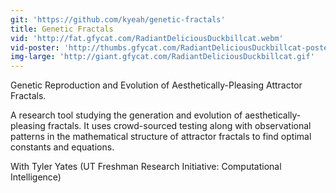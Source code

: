 ```yaml
---
git: 'https://github.com/kyeah/genetic-fractals'
title: Genetic Fractals
vid: 'http://fat.gfycat.com/RadiantDeliciousDuckbillcat.webm'
vid-poster: 'http://thumbs.gfycat.com/RadiantDeliciousDuckbillcat-poster.jpg'
img-large: 'http://giant.gfycat.com/RadiantDeliciousDuckbillcat.gif'
---
```


Genetic Reproduction and Evolution of Aesthetically-Pleasing Attractor Fractals.


A research tool studying the generation and evolution of aesthetically-pleasing fractals. It uses crowd-sourced testing along with observational patterns in the mathematical structure of attractor fractals to find optimal constants and equations.


<p-dark>With Tyler Yates (UT Freshman Research Initiative: Computational Intelligence)</p-dark>